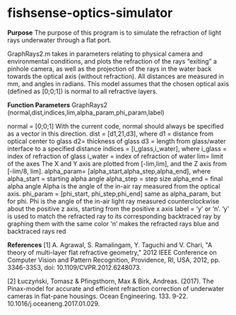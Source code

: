 # fishsense-optics-simulator

**Purpose**
The purpose of this program is to simulate the refraction of light rays underwater through a flat port. 

GraphRays2.m takes in parameters relating to physical camera and environmental conditions, and plots the refraction of the rays “exiting” a pinhole camera, as well as the projection of the rays in the water back towards the optical axis (without refraction). All distances are measured in mm, and angles in radians. This model assumes that the chosen optical axis (defined as [0;0;1])  is normal to all refractive layers.

**Function Parameters**
GraphRays2 (normal,dist,indices,lim,alpha_param,phi_param,label)

normal = [0;0;1] 
  With the current code, normal should always be specified as a vector in this direction.
dist = [d1,21,d3], where 
  d1 = distance from optical center to glass
  d2= thickness of glass
  d3 = length from glass/water interface to a specified distance
indices = [i_glass,i_water], where 
  i_glass = index of refraction of glass
  i_water = index of refraction of water
lim= limit of the axes
  The X and Y axis are plotted from [-lim,lim], and the Z axis from [-lim/8, lim].
alpha_param= [alpha_start,alpha_step,alpha_end], where 
  alpha_start = starting alpha angle
  alpha_step = step size
  alpha_end = final alpha angle
  Alpha is the angle of the in-air ray measured from the optical axis. 
phi_param = [phi_start, phi_step,phi_end]
  same as alpha_param, but for phi. Phi is the angle of the in-air light ray  measured counterclockwise about the positive z axis, starting from the positive x axis 
label = ‘y’ or ‘n’. 
  ‘y’ is used to match the refracted ray to its corresponding backtraced ray by graphing them with the same color
  ‘n’ makes the refracted rays blue and backtraced rays red

**References**
[1] A. Agrawal, S. Ramalingam, Y. Taguchi and V. Chari, "A theory of multi-layer flat refractive geometry," 2012 IEEE Conference on Computer Vision and Pattern Recognition, Providence, RI, USA, 2012, pp. 3346-3353, doi: 10.1109/CVPR.2012.6248073.

[2] Łuczyński, Tomasz & Pfingsthorn, Max & Birk, Andreas. (2017). The Pinax-model for accurate and efficient refraction correction of underwater cameras in flat-pane housings. Ocean Engineering. 133. 9-22. 10.1016/j.oceaneng.2017.01.029. 
